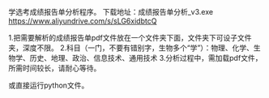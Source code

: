 学选考成绩报告单分析程序。
下载地址：成绩报告单分析_v3.exe        https://www.aliyundrive.com/s/sLG6xidbtcQ




1.把需要解析的成绩报告单pdf文件放在一个文件夹下面，文件夹下可设子文件夹，深度不限。
2.科目（一门，不要有错别字，生物多个“学”）：物理、化学、生物学、历史、地理、政治、信息技术、通用技术
3.分析过程中，需加载pdf文件，所需时间较长，请耐心等待。

或直接运行python文件。
